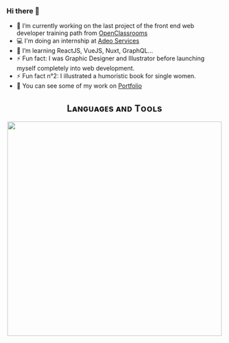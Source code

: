 ### Hi there 👋

- 🔭 I’m currently working on the last project of the front end web developer training path from [OpenClassrooms](https://openclassrooms.com/en/)
- 💻 I'm doing an internship at [Adeo Services](https://www.adeo.com/en/)
- 🌱 I’m learning ReactJS, VueJS, Nuxt, GraphQL...
- ⚡ Fun fact: I was Graphic Designer and Illustrator before launching myself completely into web development.
- ⚡ Fun fact n°2: I illustrated a humoristic book for single women.
- 🎨 You can see some of my work on [Portfolio](https://www.mathildehetru.com)


<!--Languages and Tools Section-->       
<h2 align="center">Lᴀɴɢᴜᴀɢᴇs ᴀɴᴅ Tᴏᴏʟs</h2> 
<p align="center">
<img align="center" width="500px"  src="https://skillicons.dev/icons?i=js,html,css,sass,react,vuejs,nuxt,nodejs,express,nest,graphql,mongodb,git,vscode,redux&perline=10"  />
</p>
<br />

<!--Contact Section

<h2 align="center">🤝 Cᴏɴɴᴇᴄᴛ Wɪᴛʜ Mᴇ 🤝 </h2>
<div align="center">
 <a href="https://www.linkedin.com/in/kiran-a-n/" target="_blank">
<img src=https://img.shields.io/badge/linkedin-%231E77B5.svg?&style=for-the-badge&logo=linkedin&logoColor=white alt=linkedin style="margin-bottom: 5px;" />
</a>
  
<a href="mailto:kirannaragund197@gmail.com" target="_blank">
<img src="https://img.shields.io/badge/Gmail-D14836?style=for-the-badge&logo=gmail&logoColor=white" alt=kirannaragund197@gmail.com mail style="margin-bottom: 5px;" />
</a>

<a href="https://www.instagram.com/kiran_a_n" target="_blank">
<img src=https://img.shields.io/badge/Instagram-E4405F?style=for-the-badge&logo=instagram&logoColor=white alt=kiran_a_n Instagram style="margin-bottom: 5px;" />
</a>

<a href="https://twitter.com/kiran__a__n" target="_blank">
<img src="https://img.shields.io/badge/Twitter-1DA1F2?style=for-the-badge&logo=twitter&logoColor=white" alt="kiran__a__n Twitter" style="margin-bottom: 5px;" />
</a>
</div>
<br/>--> 
